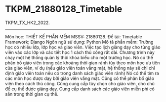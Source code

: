 # TKPM_21880128_Timetable
TKPM_TX_HK2_2022.

-----------------
Môn học: THIẾT KẾ PHẦN MỀM
MSSV: 21880128. 
Đề tài: Timetable
Framework: Django
Ngôn ngữ sử dụng: Python
Mô tả phần mềm:
  Trường học có nhiều lớp, lớp học và giáo viên. Việc tạo lịch giảng dạy cho từng giáo viên vào các lớp và các tiết học 1 cách thủ công rất dài.
  Chương trình này chạy một hệ thống quản lý thời khóa biểu cho một trường học. Nó có thể phân bổ giáo viên trong các khoảng thời gian rảnh tùy theo môn học ưu tiên của giáo viên,
  ví dụ (nếu giáo viên toán vắng mặt, hệ thống này sẽ chỉ chỉ định giáo viên toán nếu có trong danh sách giáo viên rảnh) Nó có thể tìm ra các môn học được dạy bởi giáo viên vắng mặt. 
  Cũng có thể phân bổ giáo viên theo cách thủ công. Cũng cung cấp tùy chọn cho giáo viên, cho chủ đề cụ thể được giảng dạy. Cung cấp danh sách các giáo viên miễn phí có sẵn trong thời gian cụ thể.

